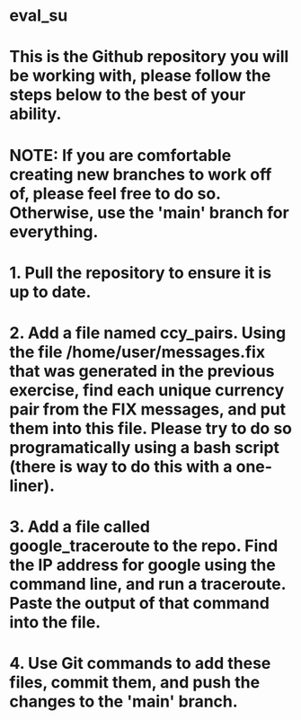 # eval_su
# This is the Github repository you will be working with, please follow the steps below to the best of your ability.
# NOTE: If you are comfortable creating new branches to work off of, please feel free to do so. Otherwise, use the 'main' branch for everything.
# 1. Pull the repository to ensure it is up to date.
# 2. Add a file named ccy_pairs. Using the file /home/user/messages.fix that was generated in the previous exercise, find each unique currency pair from the FIX messages, and put them into this file. Please try to do so programatically using a bash script (there is way to do this with a one-liner).
# 3. Add a file called google_traceroute to the repo. Find the IP address for google using the command line, and run a traceroute. Paste the output of that command into the file.
# 4. Use Git commands to add these files, commit them, and push the changes to the 'main' branch.
